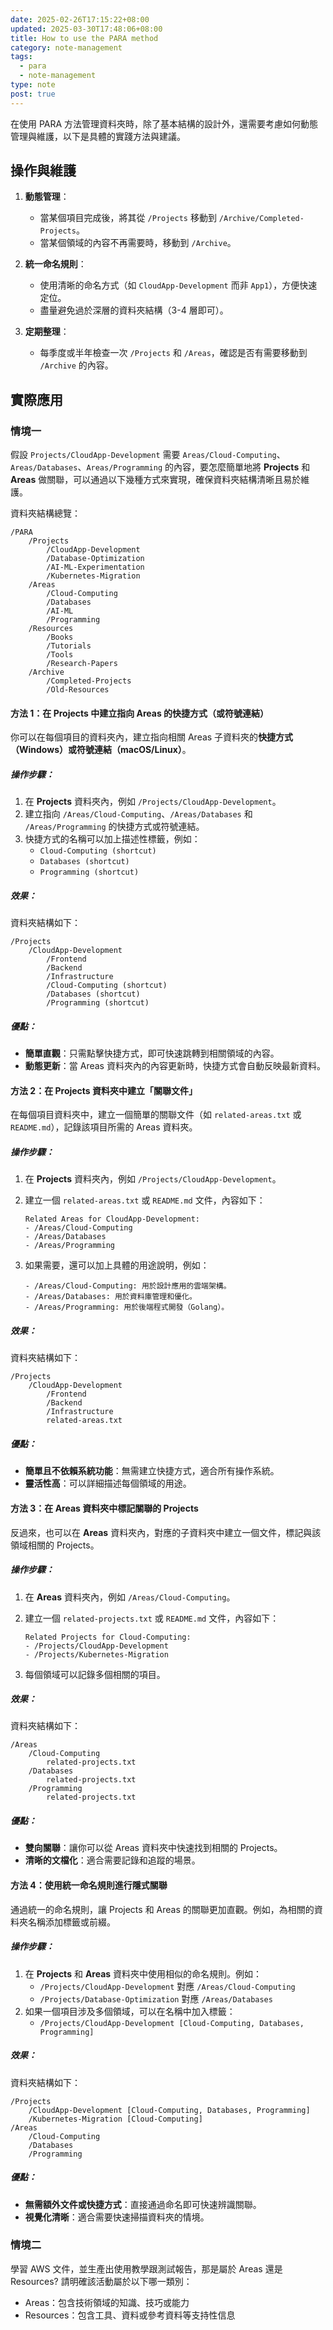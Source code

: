 ```yaml
---
date: 2025-02-26T17:15:22+08:00
updated: 2025-03-30T17:48:06+08:00
title: How to use the PARA method
category: note-management
tags:
  - para
  - note-management
type: note
post: true
---
```


在使用 PARA 方法管理資料夾時，除了基本結構的設計外，還需要考慮如何動態管理與維護，以下是具體的實踐方法與建議。

<!--more-->

## 操作與維護

1. **動態管理**：
   - 當某個項目完成後，將其從 `/Projects` 移動到 `/Archive/Completed-Projects`。
   - 當某個領域的內容不再需要時，移動到 `/Archive`。

2. **統一命名規則**：
   - 使用清晰的命名方式（如 `CloudApp-Development` 而非 `App1`），方便快速定位。
   - 盡量避免過於深層的資料夾結構（3-4 層即可）。

3. **定期整理**：
   - 每季度或半年檢查一次 `/Projects` 和 `/Areas`，確認是否有需要移動到 `/Archive` 的內容。

## 實際應用

### 情境一

假設 `Projects/CloudApp-Development` 需要 `Areas/Cloud-Computing`、`Areas/Databases`、`Areas/Programming` 的內容，要怎麼簡單地將 **Projects** 和 **Areas** 做關聯，可以通過以下幾種方式來實現，確保資料夾結構清晰且易於維護。

資料夾結構總覽：

```
/PARA
    /Projects
        /CloudApp-Development
        /Database-Optimization
        /AI-ML-Experimentation
        /Kubernetes-Migration
    /Areas
        /Cloud-Computing
        /Databases
        /AI-ML
        /Programming
    /Resources
        /Books
        /Tutorials
        /Tools
        /Research-Papers
    /Archive
        /Completed-Projects
        /Old-Resources
```


#### **方法 1：在 Projects 中建立指向 Areas 的快捷方式（或符號連結）**
你可以在每個項目的資料夾內，建立指向相關 Areas 子資料夾的**快捷方式（Windows）**或**符號連結（macOS/Linux）**。

##### **操作步驟**：
1. 在 **Projects** 資料夾內，例如 `/Projects/CloudApp-Development`。
2. 建立指向 `/Areas/Cloud-Computing`、`/Areas/Databases` 和 `/Areas/Programming` 的快捷方式或符號連結。
3. 快捷方式的名稱可以加上描述性標籤，例如：
   - `Cloud-Computing (shortcut)`
   - `Databases (shortcut)`
   - `Programming (shortcut)`

##### **效果**：
資料夾結構如下：
```
/Projects
    /CloudApp-Development
        /Frontend
        /Backend
        /Infrastructure
        /Cloud-Computing (shortcut)
        /Databases (shortcut)
        /Programming (shortcut)
```

##### **優點**：
- **簡單直觀**：只需點擊快捷方式，即可快速跳轉到相關領域的內容。
- **動態更新**：當 Areas 資料夾內的內容更新時，快捷方式會自動反映最新資料。

#### **方法 2：在 Projects 資料夾中建立「關聯文件」**
在每個項目資料夾中，建立一個簡單的關聯文件（如 `related-areas.txt` 或 `README.md`），記錄該項目所需的 Areas 資料夾。

##### **操作步驟**：
1. 在 **Projects** 資料夾內，例如 `/Projects/CloudApp-Development`。
2. 建立一個 `related-areas.txt` 或 `README.md` 文件，內容如下：
   ```
   Related Areas for CloudApp-Development:
   - /Areas/Cloud-Computing
   - /Areas/Databases
   - /Areas/Programming
   ```

3. 如果需要，還可以加上具體的用途說明，例如：
   ```
   - /Areas/Cloud-Computing: 用於設計應用的雲端架構。
   - /Areas/Databases: 用於資料庫管理和優化。
   - /Areas/Programming: 用於後端程式開發（Golang）。
   ```

##### **效果**：
資料夾結構如下：
```
/Projects
    /CloudApp-Development
        /Frontend
        /Backend
        /Infrastructure
        related-areas.txt
```

##### **優點**：
- **簡單且不依賴系統功能**：無需建立快捷方式，適合所有操作系統。
- **靈活性高**：可以詳細描述每個領域的用途。

#### **方法 3：在 Areas 資料夾中標記關聯的 Projects**
反過來，也可以在 **Areas** 資料夾內，對應的子資料夾中建立一個文件，標記與該領域相關的 Projects。

##### **操作步驟**：
1. 在 **Areas** 資料夾內，例如 `/Areas/Cloud-Computing`。
2. 建立一個 `related-projects.txt` 或 `README.md` 文件，內容如下：
   ```
   Related Projects for Cloud-Computing:
   - /Projects/CloudApp-Development
   - /Projects/Kubernetes-Migration
   ```

3. 每個領域可以記錄多個相關的項目。

##### **效果**：
資料夾結構如下：
```
/Areas
    /Cloud-Computing
        related-projects.txt
    /Databases
        related-projects.txt
    /Programming
        related-projects.txt
```

##### **優點**：
- **雙向關聯**：讓你可以從 Areas 資料夾中快速找到相關的 Projects。
- **清晰的文檔化**：適合需要記錄和追蹤的場景。


#### **方法 4：使用統一命名規則進行隱式關聯**
通過統一的命名規則，讓 Projects 和 Areas 的關聯更加直觀。例如，為相關的資料夾名稱添加標籤或前綴。

##### **操作步驟**：
1. 在 **Projects** 和 **Areas** 資料夾中使用相似的命名規則。例如：
   - `/Projects/CloudApp-Development` 對應 `/Areas/Cloud-Computing`
   - `/Projects/Database-Optimization` 對應 `/Areas/Databases`
2. 如果一個項目涉及多個領域，可以在名稱中加入標籤：
   - `/Projects/CloudApp-Development [Cloud-Computing, Databases, Programming]`

##### **效果**：
資料夾結構如下：
```
/Projects
    /CloudApp-Development [Cloud-Computing, Databases, Programming]
    /Kubernetes-Migration [Cloud-Computing]
/Areas
    /Cloud-Computing
    /Databases
    /Programming
```

##### **優點**：
- **無需額外文件或快捷方式**：直接通過命名即可快速辨識關聯。
- **視覺化清晰**：適合需要快速掃描資料夾的情境。

### 情境二

學習 AWS 文件，並生產出使用教學跟測試報告，那是屬於 Areas  還是 Resources?
請明確該活動屬於以下哪一類別：
- Areas：包含技術領域的知識、技巧或能力
- Resources：包含工具、資料或參考資料等支持性信息

